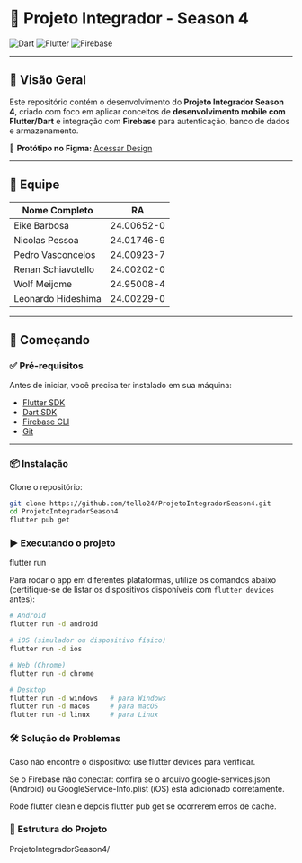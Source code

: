 # 📱 Projeto Integrador - Season 4

![Dart](https://img.shields.io/badge/Dart-3.x-blue)
![Flutter](https://img.shields.io/badge/Flutter-3.x-02569B)
![Firebase](https://img.shields.io/badge/Firebase-backend-orange)

---

## 📌 Visão Geral
Este repositório contém o desenvolvimento do **Projeto Integrador Season 4**, criado com foco em aplicar conceitos de **desenvolvimento mobile com Flutter/Dart** e integração com **Firebase** para autenticação, banco de dados e armazenamento.

🔗 **Protótipo no Figma:** [Acessar Design](COLOCAR_LINK_AQUI)

---

## 👥 Equipe
| Nome Completo        | RA         |
| -------------------- | ---------- |
| Eike Barbosa         | 24.00652-0 |
| Nicolas Pessoa       | 24.01746-9 |
| Pedro Vasconcelos    | 24.00923-7 |
| Renan Schiavotello   | 24.00202-0 |
| Wolf Meijome         | 24.95008-4 |
| Leonardo Hideshima   | 24.00229-0 |

---

## 🚀 Começando

### ✅ Pré-requisitos
Antes de iniciar, você precisa ter instalado em sua máquina:
- [Flutter SDK](https://docs.flutter.dev/get-started/install)  
- [Dart SDK](https://dart.dev/get-dart)  
- [Firebase CLI](https://firebase.google.com/docs/cli)  
- [Git](https://git-scm.com/)  

---

### 📦 Instalação

Clone o repositório:
```bash
git clone https://github.com/tello24/ProjetoIntegradorSeason4.git
cd ProjetoIntegradorSeason4
flutter pub get
```
### ▶️ Executando o projeto
flutter run

Para rodar o app em diferentes plataformas, utilize os comandos abaixo (certifique-se de listar os dispositivos disponíveis com `flutter devices` antes):

```bash
# Android
flutter run -d android

# iOS (simulador ou dispositivo físico)
flutter run -d ios

# Web (Chrome)
flutter run -d chrome

# Desktop
flutter run -d windows   # para Windows
flutter run -d macos     # para macOS
flutter run -d linux     # para Linux
```

### 🛠️ Solução de Problemas

Caso não encontre o dispositivo: use flutter devices para verificar.

Se o Firebase não conectar: confira se o arquivo google-services.json (Android) ou GoogleService-Info.plist (iOS) está adicionado corretamente.

Rode flutter clean e depois flutter pub get se ocorrerem erros de cache.

### 📁 Estrutura do Projeto
ProjetoIntegradorSeason4/

